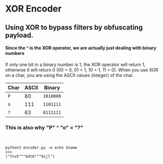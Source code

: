# XOR Encoder
## Using XOR to bypass filters by obfuscating payload.
#### Since the ^ is the XOR operator, we are actually just dealing with binary numbers
If only one bit in a binary number is 1, the XOR operator will return 1, otherwise it will return 0 (00 = 0, 01 = 1, 10 = 1, 11 = 0). 
When you use XOR on a char, you are using the ASCII values (integer) of the char.
&nbsp;

| Char     | ASCII      | Binary   
| -------- | ---------- | --------    |
| `P`      | 80         | `1010000`   |
| `o`      | 111        | `1101111`   |
| `?`      | 63         | `0111111`   |

### This is also why "P" ^ "o" = "?"
&nbsp;
```
python3 encoder.py -e echo $name
>>>
("7nv5"^"kdt6"^"9ijl")
```